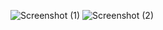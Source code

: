 
![Screenshot (1)](https://github.com/user-attachments/assets/43b7fad1-fa1d-4918-ab55-3329f1c4ad4a)
![Screenshot (2)](https://github.com/user-attachments/assets/82f3902f-5c0d-4fc3-97a1-6ba1f1decb3e)
